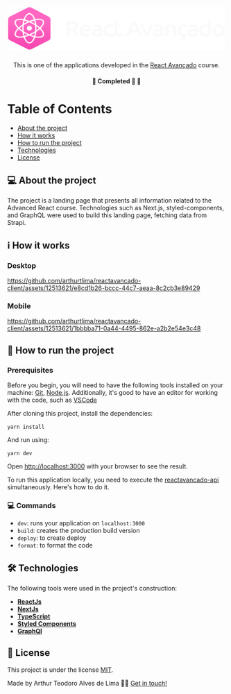 <h1 align="center">
     <img title="Icone dt money" src="./public/img/logo.svg" width="500" height="100" alt="React avançado">
</h1>

<p align="center">
  This is one of the applications developed in the <a href="https://reactavancado.com.br/">React Avançado</a> course.
</p>

<h4 align="center">
	🚧 Completed 🚀 🚧
</h4>

Table of Contents
=================
<!--ts-->
   * [About the project](#-about-the-project)
   * [How it works](#ℹ%EF%B8%8F-how-it-works)
   * [How to run the project](#-how-to-run-the-project)
   * [Technologies](#-technologies)
   * [License](#user-content--licença)
<!--te-->


## 💻 About the project

<p>The project is a landing page that presents all information related to the Advanced React course. Technologies such as Next.js, styled-components, and GraphQL were used to build this landing page, fetching data from Strapi.</p>

## ℹ️ How it works

### Desktop
https://github.com/arthurtlima/reactavancado-client/assets/12513621/e8cd1b26-bccc-44c7-aeaa-8c2cb3e89429

### Mobile
https://github.com/arthurtlima/reactavancado-client/assets/12513621/1bbbba71-0a44-4495-862e-a2b2e54e3c48


## 🚀 How to run the project

### Prerequisites

Before you begin, you will need to have the following tools installed on your machine:
[Git](https://git-scm.com), [Node.js](https://nodejs.org/en/).
Additionally, it's good to have an editor for working with the code, such as [VSCode](https://code.visualstudio.com/)

After cloning this project, install the dependencies:

```
yarn install
```

And run using:

```
yarn dev
```

Open [http://localhost:3000](http://localhost:3000) with your browser to see the result.

<p>To run this application locally, you need to execute the <a href="https://github.com/arthurtlima/reactavancado-api">reactavancado-api</a> simultaneously. Here's how to do it.</p>

### 💻 Commands

- `dev`: runs your application on `localhost:3000`
- `build`: creates the production build version
- `deploy`: to create deploy
- `format`: to format the code

## 🛠 Technologies

The following tools were used in the project's construction:

-   **[ReactJs](https://pt-br.reactjs.org/)**
-   **[NextJs](https://nextjs.org/)**
-   **[TypeScript](https://www.typescriptlang.org/)**
-   **[Styled Components](https://styled-components.com/)**
-   **[GraphQl](https://graphql.org/)**

## 📝 License

This project is under the license [MIT](./LICENSE).

Made by Arthur Teodoro Alves de Lima 👋🏽 [Get in touch!](https://www.linkedin.com/in/arthurtlima/)
